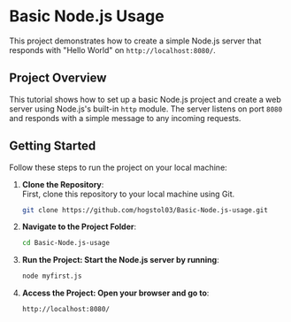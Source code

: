 # Basic Node.js Usage

This project demonstrates how to create a simple Node.js server that responds with "Hello World" on `http://localhost:8080/`.

## Project Overview

This tutorial shows how to set up a basic Node.js project and create a web server using Node.js's built-in `http` module. The server listens on port `8080` and responds with a simple message to any incoming requests.

## Getting Started

Follow these steps to run the project on your local machine:

1. **Clone the Repository**:  
   First, clone this repository to your local machine using Git.

   ```bash
   git clone https://github.com/hogstol03/Basic-Node.js-usage.git

2. **Navigate to the Project Folder**:

   ```bash
   cd Basic-Node.js-usage

3. **Run the Project: Start the Node.js server by running**:
  
   ```bash
   node myfirst.js

4. **Access the Project: Open your browser and go to**:

   ```bash
   http://localhost:8080/
